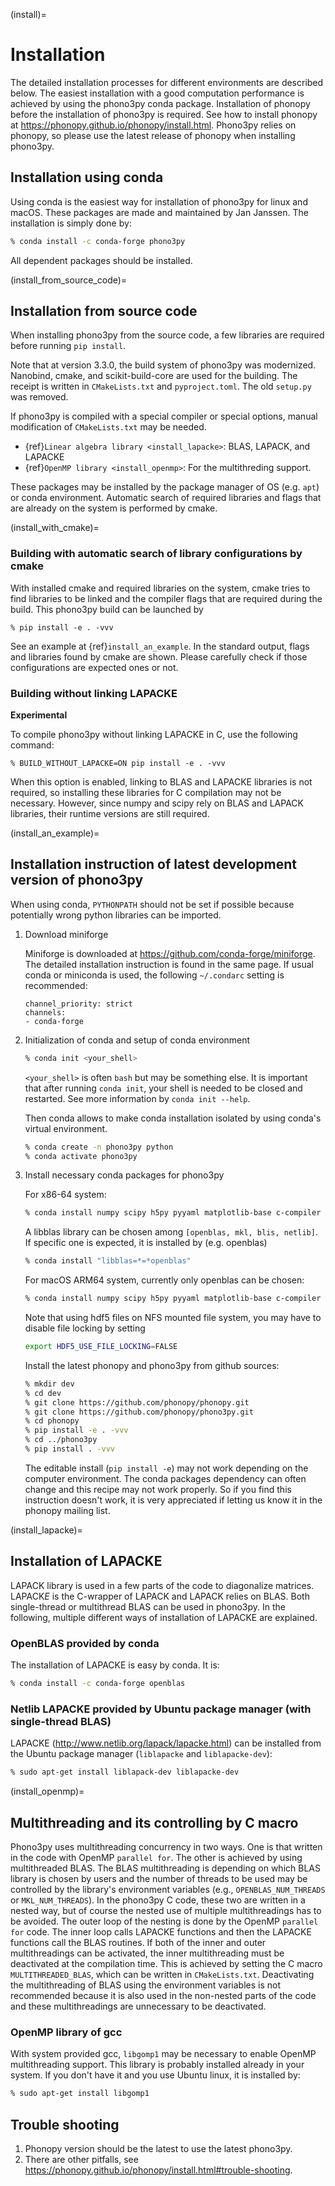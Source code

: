 (install)=

# Installation

The detailed installation processes for different environments are described
below. The easiest installation with a good computation performance is achieved
by using the phono3py conda package. Installation of phonopy before the
installation of phono3py is required. See how to install phonopy at
https://phonopy.github.io/phonopy/install.html. Phono3py relies on phonopy, so
please use the latest release of phonopy when installing phono3py.

<!--
```{contents}
:depth: 3
:local:
```
-->
## Installation using conda

Using conda is the easiest way for installation of phono3py for linux and macOS.
These packages are made and maintained by Jan Janssen. The installation is
simply done by:

```bash
% conda install -c conda-forge phono3py
```

All dependent packages should be installed.

(install_from_source_code)=
## Installation from source code

When installing phono3py from the source code, a few libraries are required
before running `pip install`.

Note that at version 3.3.0, the build system of phono3py was modernized.
Nanobind, cmake, and scikit-build-core are used for the building. The receipt is
written in `CMakeLists.txt` and `pyproject.toml`. The old `setup.py` was
removed.

If phono3py is compiled with a special compiler or special options, manual
modification of `CMakeLists.txt` may be needed.

- {ref}`Linear algebra library <install_lapacke>`: BLAS, LAPACK, and LAPACKE
- {ref}`OpenMP library <install_openmp>`: For the multithreding support.

These packages may be installed by the package manager of OS (e.g. `apt`) or
conda environment. Automatic search of required libraries and flags that are
already on the system is performed by cmake.

(install_with_cmake)=
### Building with automatic search of library configurations by cmake

With installed cmake and required libraries on the system, cmake tries to find
libraries to be linked and the compiler flags that are required during the build.
This phono3py build can be launched by
```
% pip install -e . -vvv
```
See an example at {ref}`install_an_example`. In the standard output, flags and
libraries found by cmake are shown. Please carefully check if those
configurations are expected ones or not.

### Building without linking LAPACKE

**Experimental**

To compile phono3py without linking LAPACKE in C, use the following command:

```
% BUILD_WITHOUT_LAPACKE=ON pip install -e . -vvv
```

When this option is enabled, linking to BLAS and LAPACKE libraries is not
required, so installing these libraries for C compilation may not be necessary.
However, since numpy and scipy rely on BLAS and LAPACK libraries, their runtime
versions are still required.

(install_an_example)=

## Installation instruction of latest development version of phono3py

When using conda, `PYTHONPATH` should not be set if possible because potentially
wrong python libraries can be imported.

1. Download miniforge

   Miniforge is downloaded at https://github.com/conda-forge/miniforge. The
   detailed installation instruction is found in the same page. If usual conda
   or miniconda is used, the following `~/.condarc` setting is recommended:

   ```
   channel_priority: strict
   channels:
   - conda-forge
   ```

2. Initialization of conda and setup of conda environment

   ```bash
   % conda init <your_shell>
   ```

   `<your_shell>` is often `bash` but may be something else. It is important
   that after running `conda init`, your shell is needed to be closed and
   restarted. See more information by `conda init --help`.

   Then conda allows to make conda installation isolated by using conda's
   virtual environment.

   ```bash
   % conda create -n phono3py python
   % conda activate phono3py
   ```

3. Install necessary conda packages for phono3py

   For x86-64 system:

   ```bash
   % conda install numpy scipy h5py pyyaml matplotlib-base c-compiler cxx-compiler "libblas=*=*mkl" spglib mkl-include cmake
   ```

   A libblas library can be chosen among `[openblas, mkl, blis, netlib]`. If
   specific one is expected, it is installed by (e.g. openblas)

   ```bash
   % conda install "libblas=*=*openblas"
   ```

   For macOS ARM64 system, currently only openblas can be chosen:

   ```bash
   % conda install numpy scipy h5py pyyaml matplotlib-base c-compiler cxx-compiler spglib cmake openblas
   ```

   Note that using hdf5 files on NFS mounted file system, you may have to disable
   file locking by setting

   ```bash
   export HDF5_USE_FILE_LOCKING=FALSE
   ```

   Install the latest phonopy and phono3py from github sources:

   ```bash
   % mkdir dev
   % cd dev
   % git clone https://github.com/phonopy/phonopy.git
   % git clone https://github.com/phonopy/phono3py.git
   % cd phonopy
   % pip install -e . -vvv
   % cd ../phono3py
   % pip install . -vvv
   ```

   The editable install (`pip install -e`) may not work depending on the
   computer environment. The conda packages dependency can often change and this
   recipe may not work properly. So if you find this instruction doesn't work,
   it is very appreciated if letting us know it in the phonopy mailing list.

(install_lapacke)=
## Installation of LAPACKE

LAPACK library is used in a few parts of the code to diagonalize matrices.
LAPACK*E* is the C-wrapper of LAPACK and LAPACK relies on BLAS. Both
single-thread or multithread BLAS can be used in phono3py. In the following,
multiple different ways of installation of LAPACKE are explained.

### OpenBLAS provided by conda

The installation of LAPACKE is easy by conda. It is:

```bash
% conda install -c conda-forge openblas
```

### Netlib LAPACKE provided by Ubuntu package manager (with single-thread BLAS)

LAPACKE (http://www.netlib.org/lapack/lapacke.html) can be installed from the
Ubuntu package manager (`liblapacke` and `liblapacke-dev`):

```bash
% sudo apt-get install liblapack-dev liblapacke-dev
```

(install_openmp)=
## Multithreading and its controlling by C macro

Phono3py uses multithreading concurrency in two ways. One is that written in the
code with OpenMP `parallel for`. The other is achieved by using multithreaded
BLAS. The BLAS multithreading is depending on which BLAS library is chosen by
users and the number of threads to be used may be controlled by the library's
environment variables (e.g., `OPENBLAS_NUM_THREADS` or `MKL_NUM_THREADS`). In
the phono3py C code, these two are written in a nested way, but of course the
nested use of multiple multithreadings has to be avoided. The outer loop of the
nesting is done by the OpenMP `parallel for` code. The inner loop calls LAPACKE
functions and then the LAPACKE functions call the BLAS routines. If both of the
inner and outer multithreadings can be activated, the inner multithreading must
be deactivated at the compilation time. This is achieved by setting the C macro
`MULTITHREADED_BLAS`, which can be written in `CMakeLists.txt`. Deactivating the
multithreading of BLAS using the environment variables is not recommended
because it is also used in the non-nested parts of the code and these
multithreadings are unnecessary to be deactivated.

### OpenMP library of gcc

With system provided gcc, `libgomp1` may be necessary to enable OpenMP
multithreading support. This library is probably installed already in your
system. If you don't have it and you use Ubuntu linux, it is installed by:

```bash
% sudo apt-get install libgomp1
```

## Trouble shooting

1. Phonopy version should be the latest to use the latest phono3py.
2. There are other pitfalls, see
   https://phonopy.github.io/phonopy/install.html#trouble-shooting.
